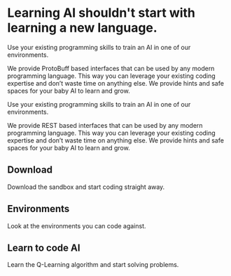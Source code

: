 # Learning AI shouldn't start with learning a new language.

<div id="carousel"></div>

Use your existing programming skills to train an AI in one of our environments.

We provide ProtoBuff based interfaces that can be used by any modern programming language. This way you can leverage
your existing coding expertise and don’t waste time on anything else. We provide hints and safe spaces for your baby AI
to learn and grow.

Use your existing programming skills to train an AI in one of our environments.

We provide REST based interfaces that can be used by any modern programming language. This way you can leverage your
existing coding expertise and don’t waste time on anything else. We provide hints and safe spaces for your baby AI to
learn and grow.

<div class="container text-center">
<div class="row align-items-start">
<div class="col">

## Download

Download the sandbox and start coding straight away.

</div>
<div class="col">

## Environments

Look at the environments you can code against.

</div>
<div class="col">

## Learn to code AI

Learn the Q-Learning algorithm and start solving problems.

</div>
</div>
</div>






